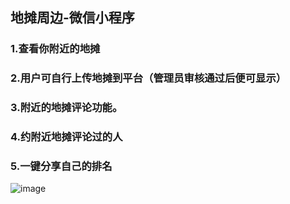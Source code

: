 ##  地摊周边-微信小程序
### 1.查看你附近的地摊
### 2.用户可自行上传地摊到平台（管理员审核通过后便可显示）
### 3.附近的地摊评论功能。
### 4.约附近地摊评论过的人
### 5.一键分享自己的排名
![image](https://github.com/simsq/stall-wechat/img/微信图片_20200804091737.png)
